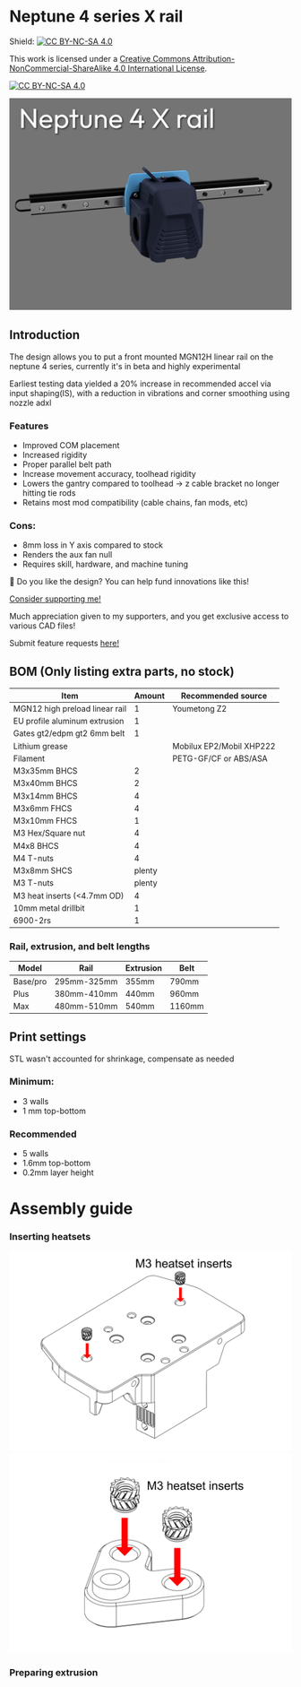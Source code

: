 # Neptune 4 series X rail

Shield: [![CC BY-NC-SA 4.0][cc-by-nc-sa-shield]][cc-by-nc-sa]

This work is licensed under a
[Creative Commons Attribution-NonCommercial-ShareAlike 4.0 International License][cc-by-nc-sa].

[![CC BY-NC-SA 4.0][cc-by-nc-sa-image]][cc-by-nc-sa]

[cc-by-nc-sa]: http://creativecommons.org/licenses/by-nc-sa/4.0/
[cc-by-nc-sa-image]: https://licensebuttons.net/l/by-nc-sa/4.0/88x31.png
[cc-by-nc-sa-shield]: https://img.shields.io/badge/License-CC%20BY--NC--SA%204.0-lightgrey.svg

![Thumbnail](Images/Thumbnail.png)

## Introduction

The design allows you to put a front mounted MGN12H linear rail on the neptune 4 series, currently it's in beta and highly experimental

Earliest testing data yielded a 20% increase in recommended accel via input shaping(IS), with a reduction in vibrations and corner smoothing using nozzle adxl

### Features
- Improved COM placement
- Increased rigidity
- Proper parallel belt path
- Increase movement accuracy, toolhead rigidity
- Lowers the gantry compared to toolhead -> z cable bracket no longer hitting tie rods
- Retains most mod compatibility (cable chains, fan mods, etc)
### Cons:
- 8mm loss in Y axis compared to stock
- Renders the aux fan null
- Requires skill, hardware, and machine tuning

🤩 Do you like the design? You can help fund innovations like this!

[Consider supporting me!](https://buymeacoffee.com/silencedfrost)

Much appreciation given to my supporters, and you get exclusive access to various CAD files!

Submit feature requests [here!](https://trello.com/b/vacGVoLQ/cad-modelling-requests)

## BOM (Only listing extra parts, no stock)

|Item                          |Amount|Recommended source      |
|------------------------------|------|------------------------|
|MGN12 high preload linear rail|1     |Youmetong Z2            |
|EU profile aluminum extrusion |1     |                        |
|Gates gt2/edpm gt2 6mm belt   |1     |                        |
|Lithium grease                |      |Mobilux EP2/Mobil XHP222|
|Filament                      |      |PETG-GF/CF or ABS/ASA   |
|M3x35mm BHCS                  |2     |                        |
|M3x40mm BHCS                  |2     |                        |
|M3x14mm BHCS                  |4     |                        |
|M3x6mm FHCS                   |4     |                        |
|M3x10mm FHCS                  |1     |                        |
|M3 Hex/Square nut             |4     |                        |
|M4x8 BHCS                     |4     |                        |
|M4 T-nuts                     |4     |                        |
|M3x8mm SHCS                   |plenty|                        |
|M3 T-nuts                     |plenty|                        |
|M3 heat inserts (<4.7mm OD)   |4     |                        |
|10mm metal drillbit           |1     |                        |
|6900-2rs                      |1     |                        |

### Rail, extrusion, and belt lengths

|Model   |Rail       |Extrusion       |Belt  |
|--------|-----------|----------------|------|
|Base/pro|295mm-325mm|355mm           |790mm |
|Plus    |380mm-410mm|440mm           |960mm |
|Max     |480mm-510mm|540mm           |1160mm|

## Print settings

STL wasn't accounted for shrinkage, compensate as needed

### Minimum:
- 3 walls
- 1 mm top-bottom
### Recommended
- 5 walls
- 1.6mm top-bottom
- 0.2mm layer height

# Assembly guide

### Inserting heatsets

![Insert 2 into main piece](Images/Main%20piece%20-%20heatset%20insert.png)
![Insert 2 into adapter piece](Images/Adapter%20piece%20-%20heatset%20insert.png)

### Preparing extrusion
